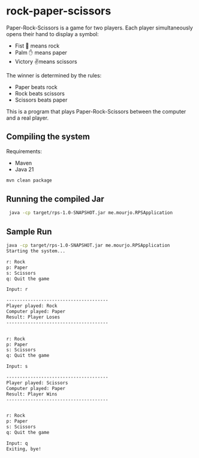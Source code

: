 # rock-paper-scissors

Paper-Rock-Scissors is a game for two players. Each player simultaneously opens their hand to display
a symbol:

- Fist 👊 means rock 
- Palm ✋ means paper 
- Victory ✌️means scissors

The winner is determined by the rules:
- Paper beats rock 
- Rock beats scissors 
- Scissors beats paper

This is a program that plays Paper-Rock-Scissors between the computer and a real player.

## Compiling the system

Requirements:
- Maven
- Java 21

```bash 
mvn clean package
```

## Running the compiled Jar
```bash
 java -cp target/rps-1.0-SNAPSHOT.jar me.mourjo.RPSApplication
```


## Sample Run
```bash 
java -cp target/rps-1.0-SNAPSHOT.jar me.mourjo.RPSApplication
Starting the system...

r: Rock
p: Paper
s: Scissors
q: Quit the game

Input: r

--------------------------------------
Player played: Rock
Computer played: Paper
Result: Player Loses
--------------------------------------


r: Rock
p: Paper
s: Scissors
q: Quit the game

Input: s

--------------------------------------
Player played: Scissors
Computer played: Paper
Result: Player Wins
--------------------------------------


r: Rock
p: Paper
s: Scissors
q: Quit the game

Input: q
Exiting, bye!
```
